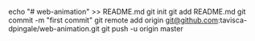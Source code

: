 echo "# web-animation" >> README.md
git init
git add README.md
git commit -m "first commit"
git remote add origin git@github.com:tavisca-dpingale/web-animation.git
git push -u origin master
